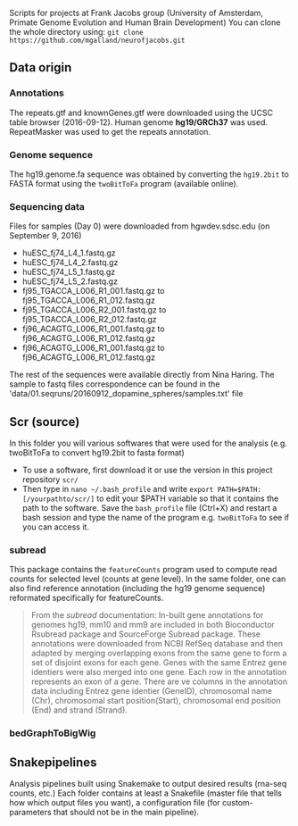 Scripts for projects at Frank Jacobs group (University of Amsterdam, Primate Genome Evolution and Human Brain Development) 
You can clone the whole directory using: `git clone https://github.com/mgalland/neurofjacobs.git` 

## Data origin
### Annotations
The repeats.gtf and knownGenes.gtf were downloaded using the UCSC table browser (2016-09-12). Human genome __hg19/GRCh37__ was used. RepeatMasker was used to get the repeats annotation. 
### Genome sequence
The hg19.genome.fa sequence was obtained by converting the `hg19.2bit` to FASTA format using the `twoBitToFa` program (available online). 
### Sequencing data
Files for samples (Day 0) were downloaded from hgwdev.sdsc.edu (on September 9, 2016) 
*  huESC_fj74_L4_1.fastq.gz
*  huESC_fj74_L4_2.fastq.gz
*  huESC_fj74_L5_1.fastq.gz
*  huESC_fj74_L5_2.fastq.gz
*  fj95_TGACCA_L006_R1_001.fastq.gz to fj95_TGACCA_L006_R1_012.fastq.gz
*  fj95_TGACCA_L006_R2_001.fastq.gz to fj95_TGACCA_L006_R2_012.fastq.gz
*  fj96_ACAGTG_L006_R1_001.fastq.gz to fj96_ACAGTG_L006_R1_012.fastq.gz
*  fj96_ACAGTG_L006_R1_001.fastq.gz to fj96_ACAGTG_L006_R1_012.fastq.gz

The rest of the sequences were available directly from Nina Haring. 
The sample to fastq files correspondence can be found in the 'data/01.seqruns/20160912_dopamine_spheres/samples.txt' file

## Scr (source)
In this folder you will various softwares that were used for the analysis (e.g. twoBitToFa to convert hg19.2bit to fasta format)
*  To use a software, first download it or use the version in this project repository `scr/`
*  Then type in `nano ~/.bash_profile` and write `export PATH=$PATH:[/yourpathto/scr/]` to edit your $PATH variable so that it contains the path to the software. Save the `bash_profile` file (Ctrl+X) and restart a bash session and type the name of the program e.g. `twoBitToFa` to see if you can access it.

### subread
This package contains the `featureCounts` program used to compute read counts for selected level (counts at gene level). In the same folder, one can also find reference annotation (including the hg19 genome sequence) reformated specifically for featureCounts. 
>From the _subread_ documentation:
>In-built gene annotations for genomes hg19, mm10 and mm9 are included in both Bioconductor Rsubread package and SourceForge Subread package. These annotations were downloaded from NCBI RefSeq database and then adapted by merging overlapping exons from the same
>gene to form a set of disjoint exons for each gene. Genes with the same Entrez gene identiers were also merged into one gene.
>Each row in the annotation represents an exon of a gene. There are ve columns in the annotation data including Entrez gene identier (GeneID), chromosomal name (Chr),
chromosomal start position(Start), chromosomal end position (End) and strand (Strand). 
### bedGraphToBigWig

## Snakepipelines
Analysis pipelines built using Snakemake to output desired results (rna-seq counts, etc.)
Each folder contains at least a Snakefile (master file that tells how which output files you want), a configuration file (for custom-parameters that should not be in the main pipeline).

